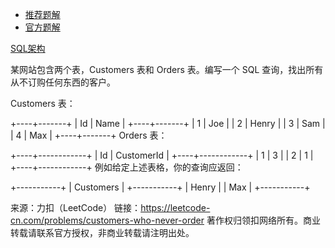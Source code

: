 * [推荐题解](https://leetcode-cn.com/problems/customers-who-never-order/solution/tu-jie-sqlmian-shi-ti-cha-zhao-bu-zai-biao-li-de-s/)
* [官方题解](https://leetcode-cn.com/problems/customers-who-never-order/solution/cong-bu-ding-gou-de-ke-hu-by-leetcode/)

[SQL架构](https://github.com/Zhenghao-Liu/LeetCode_problem-and-solution/blob/master/0183.从不顶够的客户/PROBLEM.sql)

某网站包含两个表，Customers 表和 Orders 表。编写一个 SQL 查询，找出所有从不订购任何东西的客户。

Customers 表：

+----+-------+
| Id | Name  |
+----+-------+
| 1  | Joe   |
| 2  | Henry |
| 3  | Sam   |
| 4  | Max   |
+----+-------+
Orders 表：

+----+------------+
| Id | CustomerId |
+----+------------+
| 1  | 3          |
| 2  | 1          |
+----+------------+
例如给定上述表格，你的查询应返回：

+-----------+
| Customers |
+-----------+
| Henry     |
| Max       |
+-----------+

来源：力扣（LeetCode）
链接：https://leetcode-cn.com/problems/customers-who-never-order
著作权归领扣网络所有。商业转载请联系官方授权，非商业转载请注明出处。
